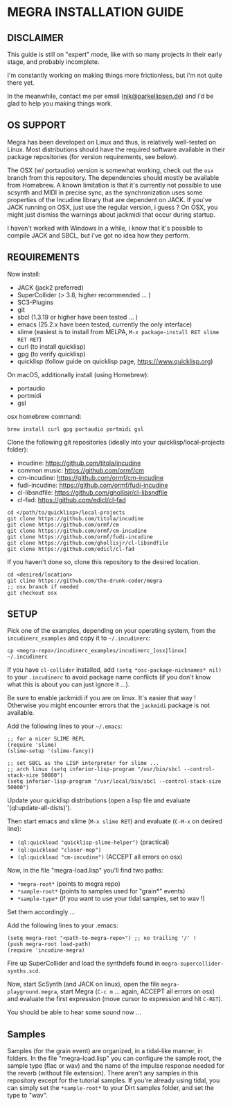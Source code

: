 # MEGRA INSTALLATION GUIDE

## DISCLAIMER
This guide is still on "expert" mode, like with so many
projects in their early stage, and probably incomplete.

I'm constantly working on making things more frictionless,
but i'm not quite there yet.

In the meanwhile, contact me per email (nik@parkellipsen.de)
and i'd be glad to help you making things work. 

## OS SUPPORT
Megra has been developed on Linux and thus, is relatively well-tested on Linux.
Most distributions should have the required software available in their package
repositories (for version requirements, see below). 

The OSX (w/ portaudio) version is somewhat working, check out the `osx` branch from this repository.
The dependencies should mostly be available from Homebrew.
A known limitation is that it's currently not possible to use scsynth and MIDI in precise
sync, as the synchronization uses some properties of the Incudine library that are
dependent on JACK. If you've JACK running on OSX, just use the regular version, i guess ?
On OSX, you might just dismiss the warnings about jackmidi that occur during startup.

I haven't worked with Windows in a while, i know that it's possible to compile
JACK and SBCL, but i've got no idea how they perform.

## REQUIREMENTS

Now install:
- JACK (jack2 preferred)
- SuperCollider (> 3.8, higher recommended ... )
- SC3-Plugins
- git
- sbcl (1.3.19 or higher have been tested ... )
- emacs (25.2.x have been tested, currently the only interface)
- slime (easiest is to install from MELPA, `M-x package-install RET slime RET RET`)
- curl (to install quicklisp)
- gpg (to verify quicklisp)
- quicklisp (follow guide on quicklisp page, https://www.quicklisp.org)

On macOS, additionally install (using Homebrew):
- portaudio
- portmidi
- gsl

osx homebrew command:
```
brew install curl gpg portaudio portmidi gsl
```

Clone the following git repositories (ideally into your quicklisp/local-projects folder):
- incudine:       https://github.com/titola/incudine
- common music:   https://github.com/ormf/cm
- cm-incudine:    https://github.com/ormf/cm-incudine
- fudi-incudine:  https://github.com/ormf/fudi-incudine
- cl-libsndfile:  https://github.com/ghollisjr/cl-libsndfile
- cl-fad:         https://github.com/edicl/cl-fad

```
cd </path/to/quicklisp>/local-projects
git clone https://github.com/titola/incudine
git clone https://github.com/ormf/cm
git clone https://github.com/ormf/cm-incudine
git clone https://github.com/ormf/fudi-incudine
git clone https://github.com/ghollisjr/cl-libsndfile
git clone https://github.com/edicl/cl-fad
```

If you haven't done so, clone this repository to the desired location.
```
cd <desired/location>
git cline https://github.com/the-drunk-coder/megra
;; osx branch if needed
git checkout osx
```

## SETUP

Pick one of the examples, depending on your operating system, from the `incudinerc_examples`
and copy it to `~/.incudinerc`:

```
cp <megra-repo>/incudinerc_examples/incudinerc_[osx|linux] ~/.incudinerc
```

If you have `cl-collider` installed, add `(setq *osc-package-nicknames* nil)` 
to your `.incudinerc` to avoid package name conflicts (if you don't know what
this is about you can just ignore it ...).

Be sure to enable jackmidi if you are on linux. It's easier that way !
Otherwise you might encounter errors that the `jackmidi` package is not
available.

Add the following lines to your `~/.emacs`:

```
;; for a nicer SLIME REPL
(require 'slime)
(slime-setup '(slime-fancy))

;; set SBCL as the LISP interpreter for slime ... 
;; arch linux (setq inferior-lisp-program "/usr/bin/sbcl --control-stack-size 50000")
(setq inferior-lisp-program "/usr/local/bin/sbcl --control-stack-size 50000")
```

Update your quicklisp distributions (open a lisp file and
evaluate '(ql:update-all-dists)').

Then start emacs and slime (`M-x slime RET`) and evaluate (`C-M-x` on desired line):
- `(ql:quickload "quicklisp-slime-helper")` (practical)
- `(ql:quickload "closer-mop")`
- `(ql:quickload "cm-incudine")` (ACCEPT all errors on osx)

Now, in the file "megra-load.lisp" you'll find two paths:

- `*megra-root*` (points to megra repo)
- `*sample-root*` (points to samples used for "grain*" events)
- `*sample-type*` (if you want to use your tidal samples, set to wav !)

Set them accordingly ... 

Add the following lines to your .emacs:

```
(setq megra-root "<path-to-megra-repo>") ;; no trailing '/' !  
(push megra-root load-path)
(require 'incudine-megra)
```

Fire up SuperCollider and load the synthdefs found in `megra-supercollider-synths.scd`.

Now, start ScSynth (and JACK on linux), open the file `megra-playground.megra`, start
Megra (`C-c m` ... again, ACCEPT all errors on osx) and evaluate the first expression 
(move cursor to expression and hit `C-RET`).

You should be able to hear some sound now ... 

## Samples

Samples (for the grain event) are organized, in a tidal-like
manner, in folders. 
In the file "megra-load.lisp" you can configure the sample root,
the sample type (flac or wav) and the name of the impulse response
needed for the reverb (without file extension).
There aren't any samples in this repository except for the tutorial 
samples.
If you're already using tidal, you can simply set the `*sample-root*` 
to your Dirt samples folder, and set the type to "wav".



